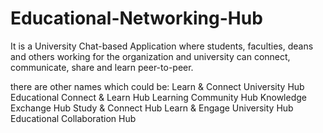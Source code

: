 # Educational-Networking-Hub
It is a University Chat-based Application where students, faculties, deans and others working for the organization and university can connect, communicate, share and learn peer-to-peer.

there are other names which could be:
Learn & Connect University Hub
Educational Connect & Learn Hub
Learning Community Hub
Knowledge Exchange Hub
Study & Connect Hub
Learn & Engage University Hub
Educational Collaboration Hub
